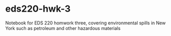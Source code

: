 # eds220-hwk-3
Notebook for EDS 220 homwork three, covering environmental spills in New York such as petroleum and other hazardous materials
